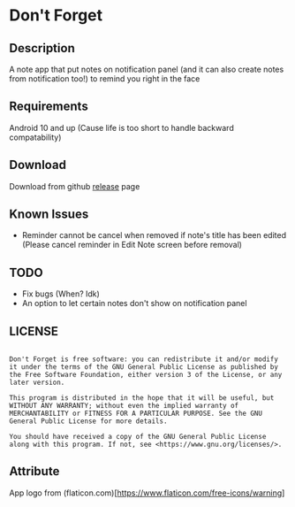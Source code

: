 # Don't Forget

## Description

A note app that put notes on notification panel (and it can also create notes from notification too!) to remind you right in the face 

## Requirements

Android 10 and up (Cause life is too short to handle backward compatability)

## Download

Download from github [release](https://github.com/letiendat198/Dontforget/releases) page


## Known Issues

- Reminder cannot be cancel when removed if note's title has been edited (Please cancel reminder in Edit Note screen before removal)

## TODO

- Fix bugs (When? Idk)
- An option to let certain notes don't show on notification panel

## LICENSE
```

Don't Forget is free software: you can redistribute it and/or modify it under the terms of the GNU General Public License as published by the Free Software Foundation, either version 3 of the License, or any later version.

This program is distributed in the hope that it will be useful, but WITHOUT ANY WARRANTY; without even the implied warranty of MERCHANTABILITY or FITNESS FOR A PARTICULAR PURPOSE. See the GNU General Public License for more details.

You should have received a copy of the GNU General Public License along with this program. If not, see <https://www.gnu.org/licenses/>.

```

## Attribute
App logo from (flaticon.com)[https://www.flaticon.com/free-icons/warning]